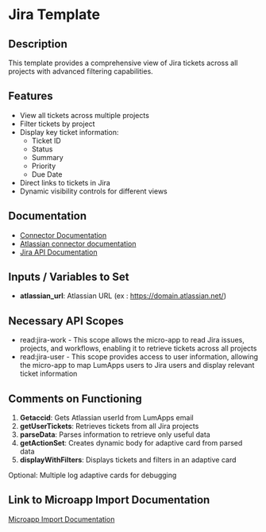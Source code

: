 # Jira Template

## Description
This template provides a comprehensive view of Jira tickets across all projects with advanced filtering capabilities.

## Features
- View all tickets across multiple projects
- Filter tickets by project
- Display key ticket information:
  - Ticket ID
  - Status
  - Summary
  - Priority
  - Due Date
- Direct links to tickets in Jira
- Dynamic visibility controls for different views

## Documentation
- [Connector Documentation](https://docs.lumapps.com/docs/admin-l4430581765424978extensions)
- [Atlassian connector documentation](https://docs.lumapps.com/docs/docs/admin-administration-landing/admin-l6088963918247602/admin-l9650191038731043extensions/admin-l43084339674928007extensions/admin-l40402265690312855extensions)
- [Jira API Documentation](https://developer.atlassian.com/cloud/jira/platform/rest/v3/intro/)

## Inputs / Variables to Set
- **atlassian_url**: Atlassian URL (ex : https://domain.atlassian.net/)

## Necessary API Scopes
- read:jira-work - This scope allows the micro-app to read Jira issues, projects, and workflows, enabling it to retrieve tickets across all projects
- read:jira-user - This scope provides access to user information, allowing the micro-app to map LumApps users to Jira users and display relevant ticket information

## Comments on Functioning
1. **Getaccid**: Gets Atlassian userId from LumApps email
2. **getUserTickets**: Retrieves tickets from all Jira projects
3. **parseData**: Parses information to retrieve only useful data
4. **getActionSet**: Creates dynamic body for adaptive card from parsed data
5. **displayWithFilters**: Displays tickets and filters in an adaptive card

Optional: Multiple log adaptive cards for debugging

## Link to Microapp Import Documentation
[Microapp Import Documentation](https://docs.lumapps.com/docs/ls/content/6236515079535869/devportal-l48909819228353757)
